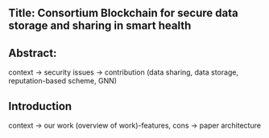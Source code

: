 ## Title: Consortium Blockchain for secure data storage and sharing in smart health

## Abstract: 
context -> security issues -> contribution (data sharing, data storage, reputation-based scheme, GNN)

## Introduction
context -> our work (overview of work)-features, cons -> paper architecture 
